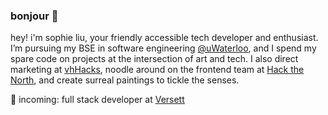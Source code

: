 ### bonjour 🌸

hey! i'm sophie liu, your friendly accessible tech developer and enthusiast. I’m pursuing my BSE in software engineering [@uWaterloo](https://github.com/uWaterloo), and I spend my spare code on projects at the intersection of art and tech. I also direct marketing at [vhHacks](https://vhhacks.ca/), noodle around on the frontend team at [Hack the North](https://hackthenorth.com/), and create surreal paintings to tickle the senses.

🌱 incoming: full stack developer at [Versett](https://versett.com/)
<!--
**midnightingale/midnightingale** is a ✨ _special_ ✨ repository because its `README.md` (this file) appears on your GitHub profile.

Here are some ideas to get you started:

- 🔭 I’m currently working on ...
- 🌱 I’m currently learning ...
- 👯 I’m looking to collaborate on ...
- 🤔 I’m looking for help with ...
- 💬 Ask me about ...
- 📫 How to reach me: ...
- 😄 Pronouns: ...
- ⚡ Fun fact: ...
-->
